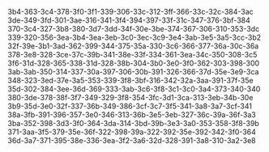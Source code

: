 3b4-363-3c4-378-3f0-3f1-339-306-33c-312-3ff-366-33c-32c-384-3ac
3de-349-3fd-301-3ae-316-341-3f4-394-397-33f-31c-347-376-3bf-384
370-3c4-327-3b8-380-3d7-3dd-34f-30e-3be-374-367-306-310-353-3dc
339-320-356-3ea-3b4-3ea-3eb-3c0-3ec-3c9-3e4-3ab-3e5-3a5-3cc-3b2
32f-39e-3b1-3ad-362-399-344-375-35a-330-3c6-366-377-36a-30c-36a
378-3e8-328-3ce-37c-39b-341-38e-33f-334-361-3ea-34c-350-308-3c5
3f6-31d-328-365-338-31d-328-38b-304-3b0-3e0-3f0-362-303-398-300
3ab-3ab-350-314-337-30a-397-306-30b-391-326-366-37d-35e-3e9-3ca
348-323-3ed-37e-3a5-353-339-3f8-3bf-316-342-32a-3aa-391-37f-35e
35d-302-384-3ee-36d-369-333-3ab-3c6-3f8-3c1-3c0-3a4-373-340-340
380-3de-378-38f-3f7-349-329-3f8-354-3fc-3d1-3ca-313-3eb-34b-30e
3b9-35d-3e0-32f-337-36b-349-386-3cf-3c7-3f5-341-3a8-3a7-3cf-341
38a-3fb-391-396-357-3e0-346-313-36b-3e5-3eb-327-36c-39a-36f-3a3
3ba-352-398-3d3-3f0-364-3da-314-3bd-39b-3e3-3a0-353-358-3f8-39b
371-3aa-3f5-379-35e-36f-322-398-39a-322-392-35e-392-342-3f0-364
36d-3a7-371-395-38e-336-3ea-3f2-3a6-32d-328-391-3a8-310-3a2-3e8
